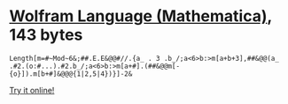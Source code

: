 # [Wolfram Language (Mathematica)], 143 bytes

    Length[m=#~Mod~6&;##.E.E&@@#//.{a_ . 3 .b_/;a<6>b:>m[a+b+3],##&@@(a_ .#2.(o:#...).#2.b_/;a<6>b:>m[a+#].(##&@@m[-{o}]).m[b+#]&@@@{1|2,5|4})}]-2&

[Try it online!][TIO-kx1aoxb3]

[Wolfram Language (Mathematica)]: https://www.wolfram.com/wolframscript/
[TIO-kx1aoxb3]: https://tio.run/##jYzNC4JAEMXv/hUDA6K0jmbWoQ/x0q2g@7LE2vdhE8Lbuv7rZktGSVAwPObN/N5TsjwflCwvO9kcYdGsDtdTeeZqgfW62NcTd4ZIS1q6WYZhSFpugWAElG/DmZxP0nyaKi4H@WAkGGJLeQ8CY/KKKRKR/9h7MAryLKt4oAsjfFI8b6/tJdPDKmbjKjG@EUHsNpvb5VpyhCCFI0chwIUwc7SOGDzHMAd0zOA5nY2s/VD7Sqzta5caWvKLdtmx5b/oz4Y/e97aolfQmOYO "Wolfram Language (Mathematica) – Try It Online"